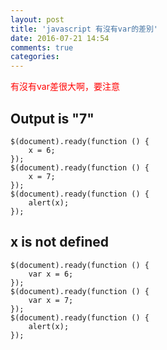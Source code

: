 ```yaml
---
layout: post
title: 'javascript 有沒有var的差別'
date: 2016-07-21 14:54
comments: true
categories: 
---
```

<p style="color:red">有沒有var差很大啊，要注意</p>

## Output is "7"
```
$(document).ready(function () {
    x = 6;
});
$(document).ready(function () {
    x = 7;
});
$(document).ready(function () {
    alert(x);
});
```


## x is not defined
```
$(document).ready(function () {
    var x = 6;
});
$(document).ready(function () {
    var x = 7;
});
$(document).ready(function () {
    alert(x);
});
```